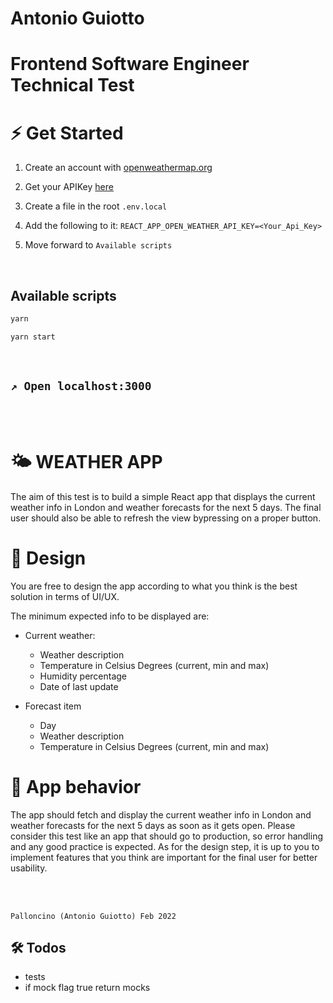 # Antonio Guiotto
# Frontend Software Engineer Technical Test
# ⚡️ Get Started

1. Create an account with [openweathermap.org](https://openweathermap.org/)

2. Get your APIKey [here](https://home.openweathermap.org/api_keys)

3. Create a file in the root `.env.local`

4. Add the following to it: `REACT_APP_OPEN_WEATHER_API_KEY=<Your_Api_Key>`

5. Move forward to `Available scripts`

<br />

## Available scripts

```bash
yarn

yarn start
```
<br />

## `↗️ Open localhost:3000`

<br /><br />

# 🌤 WEATHER APP
The aim of this test is to build a simple React app that displays the current weather info in London
and weather forecasts for the next 5 days. The final user should also be able to refresh the view
bypressing on a proper button.

# 🎨 Design
You are free to design the app according to what you think is the best solution in terms of
UI/UX.

The minimum expected info to be displayed are:
- Current weather:
  - Weather description
  - Temperature in Celsius Degrees (current, min and max)
  - Humidity percentage
  - Date of last update

- Forecast item
  - Day
  - Weather description
  - Temperature in Celsius Degrees (current, min and max)

# 🤖 App behavior
The app should fetch and display the current weather info in London and weather forecasts for the
next 5 days as soon as it gets open. Please consider this test like an app that should go to
production, so error handling and any good practice is expected. As for the design step, it is up to
you to implement features that you think are important for the final user for better usability.

<br /><br />

`Palloncino (Antonio Guiotto) Feb 2022`

## 🛠 Todos

- tests
- if mock flag true return mocks